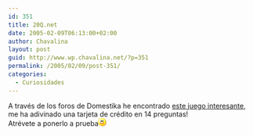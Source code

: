 ```yaml
---
id: 351
title: 20Q.net
date: 2005-02-09T06:13:00+02:00
author: Chavalina
layout: post
guid: http://www.wp.chavalina.net/?p=351
permalink: /2005/02/09/post-351/
categories:
  - Curiosidades
---
```

A través de los foros de Domestika he encontrado <a href="http://y.20q.net/anon-es" target="_blank">este juego interesante</a>, me ha adivinado una tarjeta de crédito en 14 preguntas!  
Atrévete a ponerlo a prueba![emo](/imagenes/emoticonos/sonrisa.gif)